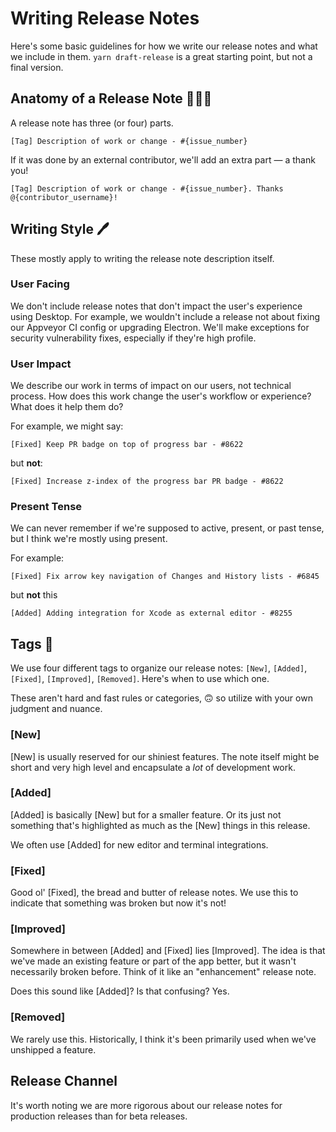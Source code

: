 # Writing Release Notes

Here's some basic guidelines for how we write our release notes and what we include in them. `yarn draft-release` is a great starting point, but not a final version.

## Anatomy of a Release Note 👩🏼‍⚕️

A release note has three (or four) parts.

```
[Tag] Description of work or change - #{issue_number}
```

If it was done by an external contributor, we'll add an extra part — a thank you!

```
[Tag] Description of work or change - #{issue_number}. Thanks @{contributor_username}!
```

## Writing Style 🖊️ 

These mostly apply to writing the release note description itself.

### User Facing

We don't include release notes that don't impact the user's experience using Desktop. For example, we wouldn't include a release not about fixing our Appveyor CI config or upgrading Electron. We'll make exceptions for security vulnerability fixes, especially if they're high profile.

### User Impact

We describe our work in terms of impact on our users, not technical process. How does this work change the user's workflow or experience? What does it help them do?

For example, we might say:

```
[Fixed] Keep PR badge on top of progress bar - #8622
```

but **not**:

```
[Fixed] Increase z-index of the progress bar PR badge - #8622
```

### Present Tense

We can never remember if we're supposed to active, present, or past tense, but I think we're mostly using present.

For example:

```
[Fixed] Fix arrow key navigation of Changes and History lists - #6845
```

but **not** this

```
[Added] Adding integration for Xcode as external editor - #8255
```

## Tags 🛄

We use four different tags to organize our release notes: `[New]`, `[Added]`, `[Fixed]`, `[Improved]`, `[Removed]`. Here's when to use which one.

These aren't hard and fast rules or categories, 🙃 so utilize with your own judgment and nuance.

### [New]

[New] is usually reserved for our shiniest features. The note itself might be short and very high level and encapsulate a _lot_ of development work.

### [Added]

[Added] is basically [New] but for a smaller feature. Or its just not something that's highlighted as much as the [New] things in this release.

We often use [Added] for new editor and terminal integrations.

### [Fixed]

Good ol' [Fixed], the bread and butter of release notes. We use this to indicate that something was broken but now it's not!

### [Improved]

Somewhere in between [Added] and [Fixed] lies [Improved]. The idea is that we've made an existing feature or part of the app better, but it wasn't necessarily broken before. Think of it like an "enhancement" release note.

Does this sound like [Added]? Is that confusing? Yes.

### [Removed]

We rarely use this. Historically, I think it's been primarily used when we've unshipped a feature.

## Release Channel

It's worth noting we are more rigorous about our release notes for production releases than for beta releases.
